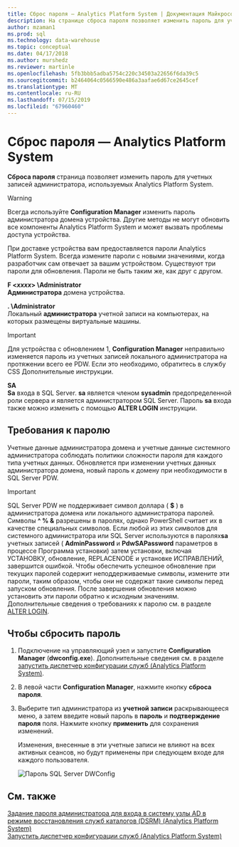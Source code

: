 ```yaml
---
title: Сброс пароля — Analytics Platform System | Документация Майкрософт
description: На странице сброса пароля позволяет изменить пароль для учетных записей администратора, используемых Analytics Platform System.
author: mzaman1
ms.prod: sql
ms.technology: data-warehouse
ms.topic: conceptual
ms.date: 04/17/2018
ms.author: murshedz
ms.reviewer: martinle
ms.openlocfilehash: 5fb3bbb5adba5754c220c34503a22656f6da39c5
ms.sourcegitcommit: b2464064c0566590e486a3aafae6d67ce2645cef
ms.translationtype: MT
ms.contentlocale: ru-RU
ms.lasthandoff: 07/15/2019
ms.locfileid: "67960460"
---
```

# <a name="password-reset---analytics-platform-system"></a>Сброс пароля — Analytics Platform System
**Сброса пароля** страница позволяет изменить пароль для учетных записей администратора, используемых Analytics Platform System.  
  
> [!WARNING]  
> Всегда используйте **Configuration Manager** изменить пароль администратора домена устройства. Другие методы не могут обновить все компоненты Analytics Platform System и может вызвать проблемы доступа устройства.  
  
При доставке устройства вам предоставляется пароли Analytics Platform System. Всегда измените пароли с новыми значениями, когда разработчик сам отвечает за вашим устройством. Существуют три пароли для обновления. Пароли не быть таким же, как друг с другом.  
  
**F <*xxxx*> \Administrator**  
**Администратора** домена устройства.  
  
**. \Administrator**  
Локальный **администратора** учетной записи на компьютерах, на которых размещены виртуальные машины.  
  
> [!IMPORTANT]  
> Для устройства с обновлением 1, **Configuration Manager** неправильно изменяется пароль из учетных записей локального администратора на протяжении всего ее PDW. Если это необходимо, обратитесь в службу CSS Дополнительные инструкции.  
  
**SA**  
**Sa** входа в SQL Server. **sa** является членом **sysadmin** предопределенной роли сервера и является администратором SQL Server. Пароль **sa** входа также можно изменить с помощью **ALTER LOGIN** инструкции.  
  
## <a name="password-requirements"></a>Требования к паролю  
Учетные данные администратора домена и учетные данные системного администратора соблюдать политики сложности пароля для каждого типа учетных данных. Обновляется при изменении учетных данных администратора домена, новый пароль к домену при необходимости в SQL Server PDW.  
  
> [!IMPORTANT]  
> SQL Server PDW не поддерживает символ доллара ( **$** ) в администратора домена или локального администратора паролей. Символы **^ % &** разрешены в паролях, однако PowerShell считает их в качестве специальных символов. Если любой из этих символов для системного администратора или SQL Server используются в паролях**sa** учетных записей ( **AdminPassword** и **PdwSAPassword** параметров в процессе Программа установки) затем установки, включая УСТАНОВКУ, обновление, REPLACENODE и установке ИСПРАВЛЕНИЙ, завершится ошибкой. Чтобы обеспечить успешное обновление при текущих паролей содержит неподдерживаемые символы, измените эти пароли, таким образом, чтобы они не содержат такие символы перед запуском обновления. После завершения обновления можно установить эти пароли обратно к исходным значениям. Дополнительные сведения о требованиях к паролю см. в разделе [ALTER LOGIN](../t-sql/statements/alter-login-transact-sql.md).  
  
## <a name="to-reset-a-password"></a>Чтобы сбросить пароль  
  
1.  Подключение на управляющий узел и запустите **Configuration Manager** (**dwconfig.exe**). Дополнительные сведения см. в разделе [запустить диспетчер конфигурации служб &#40;Analytics Platform System&#41;](launch-the-configuration-manager.md).  
  
2.  В левой части **Configuration Manager**, нажмите кнопку **сброса пароля**.  
  
3.  Выберите тип администратора из **учетной записи** раскрывающееся меню, а затем введите новый пароль в **пароль** и **подтверждение пароля** поля. Нажмите кнопку **применить** для сохранения изменений.  
  
    Изменения, внесенные в эти учетные записи не влияют на всех активных сеансов, но будут применены при следующем входе для каждого пользователя.  
  
    ![Пароль SQL Server DWConfig](./media/password-reset/SQL_Server_PDW_DWConfig_TopPW.png "SQL_Server_PDW_DWConfig_TopPW")  
  
## <a name="see-also"></a>См. также  
[Задание пароля администратора для входа в систему узлы AD в режиме восстановления служб каталогов &#40;DSRM&#41; &#40;Analytics Platform System&#41;](set-admin-password-for-logging-on-to-ad-nodes-in-directory-services-restore-mode.md)  
[Запустить диспетчер конфигурации служб &#40;Analytics Platform System&#41;](launch-the-configuration-manager.md)  
  
